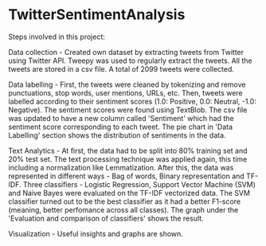 # TwitterSentimentAnalysis

Steps involved in this project:

Data collection - Created own dataset by extracting tweets from Twitter using Twitter API. Tweepy was used to regularly extract the tweets. All the tweets are stored in a csv file. A total of 2099 tweets were collected.

Data labelling - First, the tweets were cleaned by tokenizing and remove punctuations, stop words, user mentions, URLs, etc. Then, tweets were labelled according to their sentiment scores (1.0: Positive, 0.0: Neutral, -1.0: Negative). The sentiment scores were found using TextBlob. The csv file was updated to have a new column called 'Sentiment' which had the sentiment score corresponding to each tweet. The pie chart in 'Data Labelling' section shows the distribution of sentiments in the data.

Text Analytics - At first, the data had to be split into 80% training set and 20% test set. The text processing technique was applied again, this time including a normalization like Lemmatization. After this, the data was represented in different ways - Bag of words, Binary representation and TF-IDF. Three classifiers - Logistic Regression, Support Vector Machine (SVM) and Naive Bayes were evaluated on the TF-IDF vectorized data. The SVM classifier turned out to be the best classifier as it had a better F1-score (meaning, better perfomance across all classes). The graph under the 'Evaluation and comparison of classifiers' shows the result.

Visualization - Useful insights and graphs are shown.
